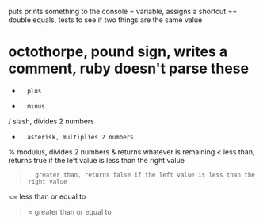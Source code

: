 puts    prints something to the console
=       variable, assigns a shortcut
==      double equals, tests to see if two things are the same value
#       octothorpe, pound sign, writes a comment, ruby doesn't parse these
+       plus
-       minus
/       slash, divides 2 numbers
*       asterisk, multiplies 2 numbers
%       modulus, divides 2 numbers & returns whatever is remaining
<       less than, returns true if the left value is less than the right value
>       greater than, returns false if the left value is less than the right value
<=      less than or equal to
>=      greater than or equal to

